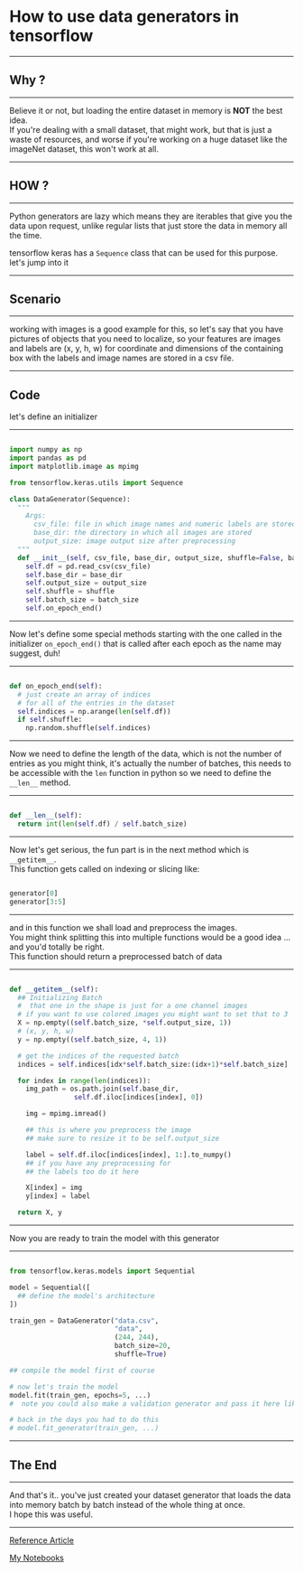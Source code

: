 # How to use data generators in tensorflow

---

## Why ?

---

Believe it or not, but loading the entire dataset in memory is **NOT** the best idea.  
If you're dealing with a small dataset, that might work, but that is just a waste of resources, and worse if you're working on a huge dataset like the imageNet dataset, this won't work at all.

---

## HOW ?

---

Python generators are lazy which means they are iterables that give you the data upon request, unlike regular lists that just store the data in memory all the time.

tensorflow keras has a `Sequence` class that can be used for this purpose.  
let's jump into it

---

## Scenario

---

working with images is a good example for this, so let's say that you have pictures of objects that you need to localize, so your features are images and labels are (x, y, h, w) for coordinate and dimensions of the containing box with the labels and image names are stored in a csv file.

---

## Code

let's define an initializer

---

```python

import numpy as np
import pandas as pd
import matplotlib.image as mpimg

from tensorflow.keras.utils import Sequence

class DataGenerator(Sequence):
  """
    Args:
      csv_file: file in which image names and numeric labels are stored
      base_dir: the directory in which all images are stored
      output_size: image output size after preprocessing
  """
  def __init__(self, csv_file, base_dir, output_size, shuffle=False, batch_size=10):
    self.df = pd.read_csv(csv_file)
    self.base_dir = base_dir
    self.output_size = output_size
    self.shuffle = shuffle
    self.batch_size = batch_size
    self.on_epoch_end()
```

---

Now let's define some special methods starting with the one called in the initializer `on_epoch_end()` that is called after each epoch as the name may suggest, duh!

---

```python

def on_epoch_end(self):
  # just create an array of indices
  # for all of the entries in the dataset
  self.indices = np.arange(len(self.df))
  if self.shuffle:
    np.random.shuffle(self.indices)
```

---

Now we need to define the length of the data, which is not the number of entries as you might think, it's actually the number of batches, this needs to be accessible with the `len` function in python so we need to define the `__len__` method.

---

```python

def __len__(self):
  return int(len(self.df) / self.batch_size)
```

---

Now let's get serious, the fun part is in the next method which is `__getitem__`.  
This function gets called on indexing or slicing like:

```python

generator[0]
generator[3:5]
```

---

and in this function we shall load and preprocess the images.  
You might think splitting this into multiple functions would be a good idea ... and you'd totally be right.  
This function should return a preprocessed batch of data

---

```python

def __getitem__(self):
  ## Initializing Batch
  #  that one in the shape is just for a one channel images
  # if you want to use colored images you might want to set that to 3
  X = np.empty((self.batch_size, *self.output_size, 1))
  # (x, y, h, w)
  y = np.empty((self.batch_size, 4, 1))

  # get the indices of the requested batch
  indices = self.indices[idx*self.batch_size:(idx+1)*self.batch_size]

  for index in range(len(indices)):
    img_path = os.path.join(self.base_dir,
                self.df.iloc[indices[index], 0])

    img = mpimg.imread()

    ## this is where you preprocess the image
    ## make sure to resize it to be self.output_size

    label = self.df.iloc[indices[index], 1:].to_numpy()
    ## if you have any preprocessing for
    ## the labels too do it here

    X[index] = img
    y[index] = label

  return X, y
```

---

Now you are ready to train the model with this generator

---

```python

from tensorflow.keras.models import Sequential

model = Sequential([
  ## define the model's architecture
])

train_gen = DataGenerator("data.csv",
                          "data",
                          (244, 244),
                          batch_size=20,
                          shuffle=True)

## compile the model first of course

# now let's train the model
model.fit(train_gen, epochs=5, ...)
#  note you could also make a validation generator and pass it here like normal datasets

# back in the days you had to do this
# model.fit_generator(train_gen, ...)
```

---

## The End

---

And that's it.. you've just created your dataset generator that loads the data into memory batch by batch instead of the whole thing at once.  
I hope this was useful.

---

<a class="mdlink" href="https://stanford.edu/~shervine/blog/keras-how-to-generate-data-on-the-fly">Reference Article</a>

<a class="mdlink" href="https://github.com/mahmoudyusof/facial_keypoint_detection">My Notebooks</a>
